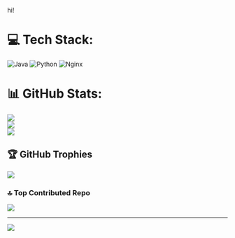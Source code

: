 hi!


# 💻 Tech Stack:
![Java](https://img.shields.io/badge/java-%23ED8B00.svg?style=for-the-badge&logo=openjdk&logoColor=white) ![Python](https://img.shields.io/badge/python-3670A0?style=for-the-badge&logo=python&logoColor=ffdd54) ![Nginx](https://img.shields.io/badge/nginx-%23009639.svg?style=for-the-badge&logo=nginx&logoColor=white)
# 📊 GitHub Stats:
![](https://github-readme-stats.vercel.app/api?username=iLikeLemonR&theme=github_dark&hide_border=false&include_all_commits=true&count_private=false)<br/>
![](https://nirzak-streak-stats.vercel.app/?user=iLikeLemonR&theme=github_dark&hide_border=false)<br/>
![](https://github-readme-stats.vercel.app/api/top-langs/?username=iLikeLemonR&theme=github_dark&hide_border=false&include_all_commits=true&count_private=false&layout=compact)

## 🏆 GitHub Trophies
![](https://github-profile-trophy.vercel.app/?username=iLikeLemonR&theme=github_dark&no-frame=false&no-bg=true&margin-w=4)

### 🔝 Top Contributed Repo
![](https://github-contributor-stats.vercel.app/api?username=iLikeLemonR&limit=5&theme=radical&combine_all_yearly_contributions=true)

---
[![](https://visitcount.itsvg.in/api?id=iLikeLemonR&icon=1&color=11)](https://visitcount.itsvg.in)
